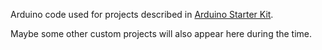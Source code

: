 Arduino code used for projects described in [Arduino Starter Kit](http://arduino.cc/en/Main/ArduinoStarterKit).

Maybe some other custom projects will also appear here during the time.
